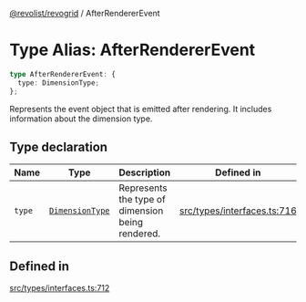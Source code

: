 [@revolist/revogrid](README.md) / AfterRendererEvent

# Type Alias: AfterRendererEvent

```ts
type AfterRendererEvent: {
  type: DimensionType;
};
```

Represents the event object that is emitted after rendering.
It includes information about the dimension type.

## Type declaration

| Name | Type | Description | Defined in |
| ------ | ------ | ------ | ------ |
| `type` | [`DimensionType`](TypeAlias.DimensionType.md) | Represents the type of dimension being rendered. | [src/types/interfaces.ts:716](https://github.com/revolist/revogrid/blob/085a454f82e6d3229f4e3dccf86bbdacfcd5813a/src/types/interfaces.ts#L716) |

## Defined in

[src/types/interfaces.ts:712](https://github.com/revolist/revogrid/blob/085a454f82e6d3229f4e3dccf86bbdacfcd5813a/src/types/interfaces.ts#L712)
